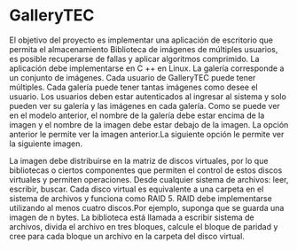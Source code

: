# GalleryTEC
El objetivo del proyecto es implementar una aplicación de escritorio que permita el almacenamiento
Biblioteca de imágenes de múltiples usuarios, es posible recuperarse de fallas y aplicar algoritmos
comprimido. La aplicación debe implementarse en C ++ en Linux. La galería corresponde a un conjunto 
de imágenes. Cada usuario de GalleryTEC puede tener múltiples. Cada galería puede tener tantas 
imágenes como desee el usuario. Los usuarios deben estar autenticados al ingresar al sistema y solo 
pueden ver su galería y las imágenes en cada galería. Como se puede ver en el modelo anterior, el 
nombre de la galería debe estar encima de la imagen y el nombre de la imagen debe estar debajo de 
la imagen. La opción anterior le permite ver la imagen anterior.La siguiente opción le permite ver 
la siguiente imagen. 

La imagen debe distribuirse en la matriz de discos virtuales, por lo que bibliotecas o ciertos 
componentes que permiten el control de estos discos virtuales y permiten operaciones. Desde 
cualquier sistema de archivos: leer, escribir, buscar. Cada disco virtual es equivalente a una 
carpeta en el sistema de archivos y funciona como RAID 5. RAID debe implementarse utilizando al menos
cuatro discos.Por ejemplo, suponga que se guarda una imagen de n bytes. La biblioteca está llamada a 
escribir sistema de archivos, divida el archivo en tres bloques, calcule el bloque de paridad y cree
para cada bloque un archivo en la carpeta del disco virtual.
